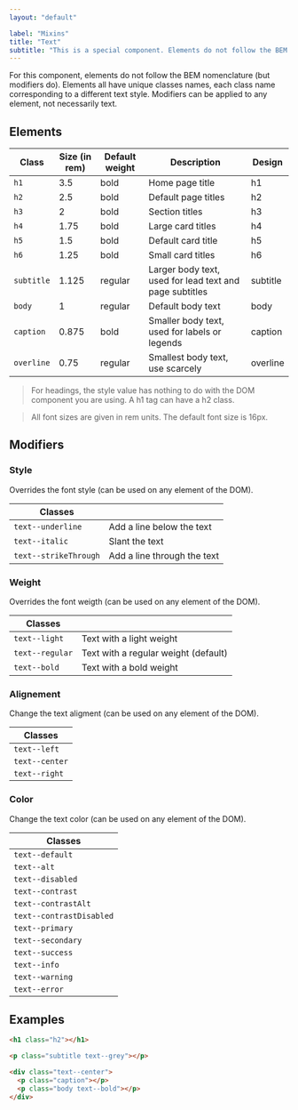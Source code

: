 ```yaml
---
layout: "default"

label: "Mixins"
title: "Text"
subtitle: "This is a special component. Elements do not follow the BEM nomenclature (but the modifiers do). Each elements has a disctinct class name."
---
```


For this component, elements do not follow the BEM nomenclature (but modifiers do). Elements all have unique classes names, each class name corresponding to a different text style. Modifiers can be applied to any element, not necessarily text.

## Elements

| Class | Size (in rem) | Default weight | Description | Design |
| --- | --- |--- | --- | --- |
| `h1` | 3.5 | bold | Home page title | <span class="h1">h1</span>
| `h2` | 2.5 | bold | Default page titles | <span class="h2">h2</span>
| `h3` | 2 | bold | Section titles | <span class="h3">h3</span>
| `h4` | 1.75 | bold | Large card titles | <span class="h4">h4</span>
| `h5` | 1.5 | bold | Default card title | <span class="h5">h5</span>
| `h6` | 1.25 | bold | Small card titles | <span class="h6">h6</span>
| `subtitle` | 1.125 | regular | Larger body text, used for lead text and page subtitles | <span class="subtitle">subtitle</span>
| `body` | 1 | regular | Default body text | <span class="body">body</span>
| `caption` | 0.875 | bold | Smaller body text, used for labels or legends | <span class="caption">caption</span>
| `overline` | 0.75 | regular | Smallest body text, use scarcely | <span class="overline">overline</span>

> For headings, the style value has nothing to do with the DOM component you are using. A h1 tag can have a h2 class.

> All font sizes are given in rem units. The default font size is 16px.

## Modifiers

### Style

Overrides the font style (can be used on any element of the DOM).

| Classes | |
| --- | --- |
| `text--underline` | <span class="text--underline">Add a line below the text</span> |
| `text--italic` | <span class="text--italic">Slant the text</span> |
| `text--strikeThrough` | <span class="text--strikeThrough">Add a line through the text</span> |

### Weight

Overrides the font weigth (can be used on any element of the DOM).

| Classes | |
| --- | --- |
| `text--light` | <span class="text--light">Text with a light weight</span> |
| `text--regular` | <span class="text--regular">Text with a regular weight (default)</span> |
| `text--bold` | <span class="text--bold">Text with a bold weight</span> |

### Alignement

Change the text aligment (can be used on any element of the DOM).

| Classes |
| --- |
| `text--left` | <span style="display: block;" class="text--left">Left text</span> |
| `text--center` | <span style="display: block;" class="text--center">Centered text</span> |
| `text--right` | <span style="display: block;" class="text--right">Right text</span> |

### Color

Change the text color (can be used on any element of the DOM).

| Classes |
| --- |
| `text--default` | <span class="body text--default">This is a default text</span> |
| `text--alt` | <span class="body text--alt">This is an alternate text</span> |
| `text--disabled` | <span class="body text--disabled">This is a disabled text</span> |
| `text--contrast` | <span class="docs__textBlock fill--black"><span class="body text--contrast">This is a default contrast text</span></span> |
| `text--contrastAlt` | <span class="docs__textBlock fill--black"><span class="body text--contrastAlt">This is an alternate contrast text</span></span> |
| `text--contrastDisabled` | <span class="docs__textBlock fill--black"><span class="body text--contrastDisabled">This is a disabled contrast text</span></span> |
| `text--primary` | <span class="body text--primary">This is a primary text</span> |
| `text--secondary` | <span class="body text--secondary">This is a secondary text</span> |
| `text--success` | <span class="body text--success">This is a success text</span> |
| `text--info` | <span class="body text--info">This is an info text</span> |
| `text--warning` | <span class="body text--warning">This is a warning text</span> |
| `text--error` | <span class="body text--error">This is an error text</span> |

## Examples

```html
<h1 class="h2"></h1>
```

```html
<p class="subtitle text--grey"></p>
```

```html
<div class="text--center">
  <p class="caption"></p>
  <p class="body text--bold"></p>
</div>
```
